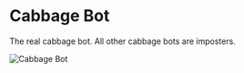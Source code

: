 # Cabbage Bot
The real cabbage bot. All other cabbage bots are imposters.

![Cabbage Bot](https://i.imgur.com/U5EJjfG.jpg)
